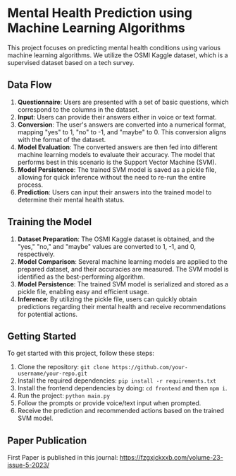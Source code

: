 # Mental Health Prediction using Machine Learning Algorithms

This project focuses on predicting mental health conditions using various machine learning algorithms. We utilize the OSMI Kaggle dataset, which is a supervised dataset based on a tech survey.

## Data Flow

1. **Questionnaire**: Users are presented with a set of basic questions, which correspond to the columns in the dataset.
2. **Input**: Users can provide their answers either in voice or text format.
3. **Conversion**: The user's answers are converted into a numerical format, mapping "yes" to 1, "no" to -1, and "maybe" to 0. This conversion aligns with the format of the dataset.
4. **Model Evaluation**: The converted answers are then fed into different machine learning models to evaluate their accuracy. The model that performs best in this scenario is the Support Vector Machine (SVM).
5. **Model Persistence**: The trained SVM model is saved as a pickle file, allowing for quick inference without the need to re-run the entire process.
6. **Prediction**: Users can input their answers into the trained model to determine their mental health status.
   
## Training the Model

1. **Dataset Preparation**: The OSMI Kaggle dataset is obtained, and the "yes," "no," and "maybe" values are converted to 1, -1, and 0, respectively.
2. **Model Comparison**: Several machine learning models are applied to the prepared dataset, and their accuracies are measured. The SVM model is identified as the best-performing algorithm.
3. **Model Persistence**: The trained SVM model is serialized and stored as a pickle file, enabling easy and efficient usage.
4. **Inference**: By utilizing the pickle file, users can quickly obtain predictions regarding their mental health and receive recommendations for potential actions.

## Getting Started

To get started with this project, follow these steps:

1. Clone the repository: `git clone https://github.com/your-username/your-repo.git`
2. Install the required dependencies: `pip install -r requirements.txt`
3. Install the frontend dependencies by doing: `cd frontend` and then `npm i`.
3. Run the project: `python main.py`
4. Follow the prompts or provide voice/text input when prompted.
5. Receive the prediction and recommended actions based on the trained SVM model.


## Paper Publication

First Paper is published in this journal: https://fzgxjckxxb.com/volume-23-issue-5-2023/